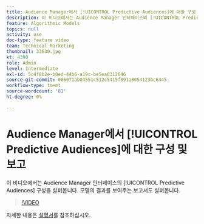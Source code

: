 ```yaml
---
title: Audience Manager에서 [!UICONTROL Predictive Audiences]에 대한 구성 및 보고
description: 이 비디오에서는 Audience Manager 인터페이스의 [!UICONTROL Predictive Audiences] 구성을 살펴봅니다. 모델의 결과를 보여주는 보고서도 살펴봅니다.
feature: Algorithmic Models
topics: null
activity: use
doc-type: feature video
team: Technical Marketing
thumbnail: 33630.jpg
kt: 4390
role: Admin
level: Intermediate
exl-id: 5c4f8b2e-b0ed-44b6-a19c-be5ea6312646
source-git-commit: 086071ab04551c512c5415f091a8054123bc6445
workflow-type: tm+mt
source-wordcount: '81'
ht-degree: 0%

---
```


# Audience Manager에서 [!UICONTROL Predictive Audiences]에 대한 구성 및 보고

이 비디오에서는 Audience Manager 인터페이스의 [!UICONTROL Predictive Audiences] 구성을 살펴봅니다. 모델의 결과를 보여주는 보고서도 살펴봅니다.

>[!VIDEO](https://video.tv.adobe.com/v/33630/?quality=12)

자세한 내용은 [설명서](https://experienceleague.adobe.com/docs/audience-manager/user-guide/features/algorithmic-models/predictive-audiences/predictive-audiences.html)를 참조하십시오.
